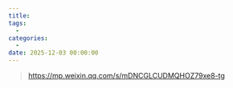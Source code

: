 ```yaml
---
title: 
tags:
  - 
categories:
  - 
date: 2025-12-03 00:00:00
---
```


> https://mp.weixin.qq.com/s/mDNCGLCUDMQHOZ79xe8-tg

<!-- more -->

## 

